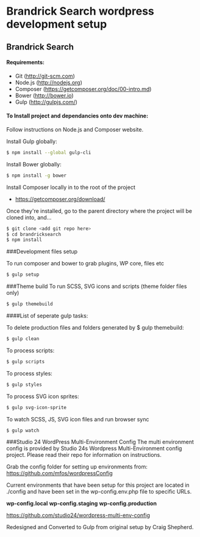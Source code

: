 # Brandrick Search wordpress development setup
## Brandrick Search

#### Requirements:
- Git (http://git-scm.com)
- Node.js (http://nodejs.org)
- Composer (https://getcomposer.org/doc/00-intro.md)
- Bower (http://bower.io)
- Gulp (http://gulpjs.com/)

#### To Install project and dependancies onto dev machine:

Follow instructions on Node.js and Composer website.

Install Gulp globally:
```sh
$ npm install --global gulp-cli
```
Install Bower globally:
```sh
$ npm install -g bower
```

Install Composer locally in to the root of the project
- https://getcomposer.org/download/


Once they're installed, go to the parent directory where the project will be cloned into, and...
```sh
$ git clone <add git repo here>
$ cd brandricksearch
$ npm install
```

###Development files setup

To run composer and bower to grab plugins, WP core, files etc
```sh
$ gulp setup
```

###Theme build
To run SCSS, SVG icons and scripts (theme folder files only)
```sh
$ gulp themebuild
```

####List of seperate gulp tasks:

To delete production files and folders generated by $ gulp themebuild:
```sh
$ gulp clean 
```

To process scripts:
```sh
$ gulp scripts 
```

To process styles:
```sh
$ gulp styles 
```

To process SVG icon sprites:
```sh
$ gulp svg-icon-sprite 
```

To watch SCSS, JS, SVG icon files and run browser sync
```sh
$ gulp watch 
```


###Studio 24 WordPress Multi-Environment Config
The multi environment config is provided by Studio 24s Wordpress Multi-Environment config project.
Please read their repo for information on instructions.

Grab the config folder for setting up environments from:
https://github.com/mfos/wordpressConfig

Current environments that have been setup for this project are located in ./config and have been set in the wp-config.env.php file to specific URLs.

**wp-config.local**
**wp-config.staging**
**wp-config.production**


https://github.com/studio24/wordpress-multi-env-config

Redesigned and Converted to Gulp from original setup by Craig Shepherd.